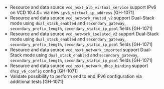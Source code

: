 * Resource and data source `vcd_nsxt_alb_virtual_service` support IPv6 on VCD 10.4.0+ via new
  `ipv6_virtual_ip_address` [GH-1071]
* Resource and data source `vcd_network_routed_v2` support Dual-Stack mode using
  `dual_stack_enabled` and `secondary_gateway`, `secondary_prefix_length`,
  `secondary_static_ip_pool` fields [GH-1071]
* Resource and data source `vcd_network_isolated_v2` support Dual-Stack mode using
  `dual_stack_enabled` and `secondary_gateway`, `secondary_prefix_length`,
  `secondary_static_ip_pool` fields [GH-1071]
* Resource and data source `vcd_nsxt_network_imported` support Dual-Stack mode using
  `dual_stack_enabled` and `secondary_gateway`, `secondary_prefix_length`,
  `secondary_static_ip_pool` fields [GH-1071]
* Resource and data source `vcd_nsxt_network_dhcp_binding` support `dhcp_v6_config` config [GH-1071]
* Validate possibility to perform end to end IPv6 configuration via additional tests [GH-1071]

